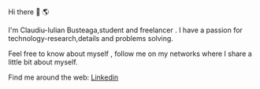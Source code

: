  Hi there  👋  🌎

I'm Claudiu-Iulian Busteaga,student and freelancer .
I have a passion for technology-research,details and problems solving.


Feel free to know about myself , follow me on my networks where I share a little bit about myself.


 Find me around the web:
 [Linkedin](https://www.linkedin.com/in/claudiu-iulian-busteaga/)
